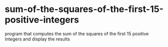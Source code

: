 # sum-of-the-squares-of-the-first-15-positive-integers
program that computes the sum of the squares of the first 15 positive integers and display the results
